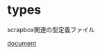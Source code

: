 # types

scrapbox関連の型定義ファイル

[document](https://doc.deno.land/https/raw.githubusercontent.com%2Fscrapbox-jp%2Ftypes%2F0.0.4%2Fmod.ts)
